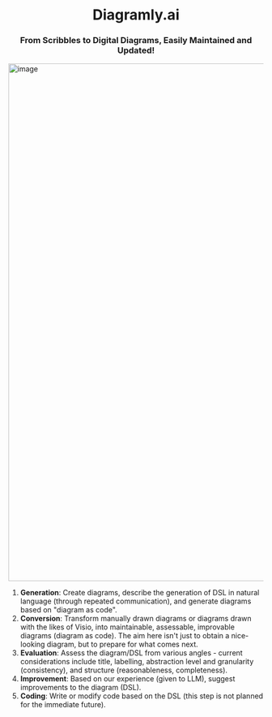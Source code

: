<div align="center">
  <h1>Diagramly.ai</h1>
  <h3>From Scribbles to Digital Diagrams, Easily Maintained and Updated!</h3>
</div>

<img width="1021" alt="image" src="https://github.com/ZenGPT/diagramly/assets/169417/1b62052c-5d25-46b6-af7f-4c751e1dc950">

1. **Generation**: Create diagrams, describe the generation of DSL in natural language (through repeated communication), and generate diagrams based on "diagram as code".
2. **Conversion**: Transform manually drawn diagrams or diagrams drawn with the likes of Visio, into maintainable, assessable, improvable diagrams (diagram as code). The aim here isn't just to obtain a nice-looking diagram, but to prepare for what comes next.
3. **Evaluation**: Assess the diagram/DSL from various angles - current considerations include title, labelling, abstraction level and granularity (consistency), and structure (reasonableness, completeness).
4. **Improvement**: Based on our experience (given to LLM), suggest improvements to the diagram (DSL).
5. **Coding**: Write or modify code based on the DSL (this step is not planned for the immediate future).

